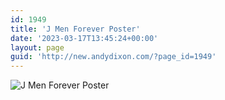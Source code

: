 ```yaml
---
id: 1949
title: 'J Men Forever Poster'
date: '2023-03-17T13:45:24+00:00'
layout: page
guid: 'http://new.andydixon.com/?page_id=1949'
---
```


![J Men Forever Poster](https://i0.wp.com/assets.g8x2.ldn.idrivee2-23.com/posters/J%20Men%20Forever%20Poster%2001.jpg?w=1200&ssl=1 "J Men Forever Poster")